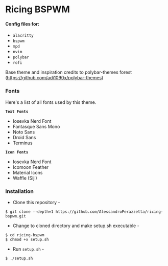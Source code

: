 # Ricing BSPWM

#### Config files for:

- `alacritty`
- `bspwm`
- `mpd`
- `nvim`
- `polybar`
- `rofi`


Base theme and inspiration credits to polybar-themes forest (https://github.com/adi1090x/polybar-themes)

### Fonts

Here's a list of all fonts used by this theme.

**`Text Fonts`**
- Iosevka Nerd Font
- Fantasque Sans Mono
- Noto Sans
- Droid Sans
- Terminus

**`Icon Fonts`**
- Iosevka Nerd Font
- Icomoon Feather
- Material Icons
- Waffle (Siji)

### Installation

- Clone this repository -
```
$ git clone --depth=1 https://github.com/AlessandroPerazzetta/ricing-bspwm.git
```

- Change to cloned directory and make setup.sh executable -
```
$ cd ricing-bspwm
$ chmod +x setup.sh
```

- Run `setup.sh` -
```
$ ./setup.sh
